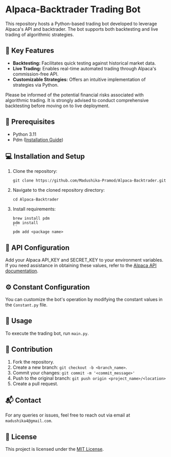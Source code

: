 # Alpaca-Backtrader Trading Bot

This repository hosts a Python-based trading bot developed to leverage Alpaca's API and backtrader. The bot supports both backtesting and live trading of algorithmic strategies.

## 🎯 Key Features

- **Backtesting:** Facilitates quick testing against historical market data.
- **Live Trading:** Enables real-time automated trading through Alpaca's commission-free API.
- **Customizable Strategies:** Offers an intuitive implementation of strategies via Python.

Please be informed of the potential financial risks associated with algorithmic trading. It is strongly advised to conduct comprehensive backtesting before moving on to live deployment.

## 🔧 Prerequisites

- Python 3.11
- Pdm ([Installation Guide](https://pdm.fming.dev/latest/))

## 💻 Installation and Setup

1. Clone the repository:
    ```
    git clone https://github.com/Madushika-Pramod/Alpaca-Backtrader.git
    ```

2. Navigate to the cloned repository directory:
    ```
    cd Alpaca-Backtrader
    ```

3. Install requirements:
    ```
    brew install pdm
    pdm install  
    ``
   pdm add <package name>
## 🔐 API Configuration

Add your Alpaca API_KEY and SECRET_KEY to your environment variables. If you need assistance in obtaining these values, refer to the [Alpaca API documentation](https://alpaca.markets/docs/api-documentation/).

## ⚙️ Constant Configuration

You can customize the bot's operation by modifying the constant values in the `Constant.py` file.

## 🚀 Usage

To execute the trading bot, run `main.py`.

## 🤝 Contribution

1. Fork the repository.
2. Create a new branch: `git checkout -b <branch_name>`.
3. Commit your changes: `git commit -m '<commit_message>'`
4. Push to the original branch: `git push origin <project_name>/<location>`
5. Create a pull request.

## 📬 Contact

For any queries or issues, feel free to reach out via email at `madushika4@gmail.com`.

## 📜 License

This project is licensed under the [MIT License](https://opensource.org/licenses/MIT).
